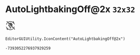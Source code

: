 # AutoLightbakingOff@2x `32x32`
<img src="/img/AutoLightbakingOff@2x.png" width=32 height=32>

``` CSharp
EditorGUIUtility.IconContent("AutoLightbakingOff@2x")
```
```
-7393052276937929259
```
